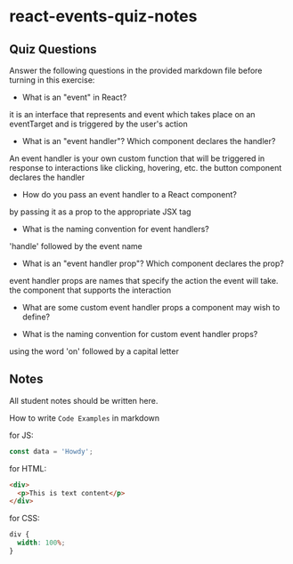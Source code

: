 # react-events-quiz-notes

## Quiz Questions

Answer the following questions in the provided markdown file before turning in this exercise:

- What is an "event" in React?

it is an interface that represents and event which takes place on an eventTarget and is triggered by the user's action

- What is an "event handler"? Which component declares the handler?

An event handler is your own custom function that will be triggered in response to interactions like clicking, hovering, etc.
the button component declares the handler

- How do you pass an event handler to a React component?

by passing it as a prop to the appropriate JSX tag

- What is the naming convention for event handlers?

'handle' followed by the event name

- What is an "event handler prop"? Which component declares the prop?

event handler props are names that specify the action the event will take.
the component that supports the interaction

- What are some custom event handler props a component may wish to define?

- What is the naming convention for custom event handler props?

using the word 'on' followed by a capital letter

## Notes

All student notes should be written here.

How to write `Code Examples` in markdown

for JS:

```javascript
const data = 'Howdy';
```

for HTML:

```html
<div>
  <p>This is text content</p>
</div>
```

for CSS:

```css
div {
  width: 100%;
}
```
